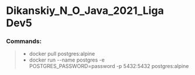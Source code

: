 # Dikanskiy_N_O_Java_2021_Liga Dev5

### Commands:
> * docker pull postgres:alpine
> * docker run --name postgres -e POSTGRES_PASSWORD=password -p 5432:5432 postgres:alpine
